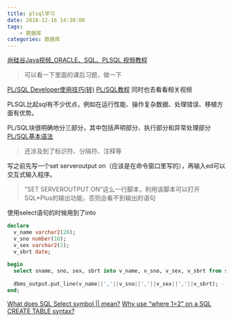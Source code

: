 ```yaml
---
title: plsql学习
date: 2018-12-16 14:30:00
tags:
    - 数据库
categories: 数据库
---
```

[尚硅谷Java视频_ORACLE、SQL、PLSQL 视频教程](https://www.bilibili.com/video/av37000215/?p=34)
>可以看一下里面的课后习题，做一下

[PL/SQL Developer使用技巧(转)](https://www.cnblogs.com/m3Lee/p/3386057.html)
[PL/SQL教程](https://www.yiibai.com/plsql/)
同时也去看看相关视频

PLSQL比起sql有不少优点，例如在运行性能、操作复杂数据、处理错误、移植方面有优势。

PL/SQL块很明确地分三部分，其中包括声明部分、执行部分和异常处理部分
[PL/SQL基本语法](https://www.yiibai.com/plsql/plsql_basic_syntax.html)
>还涉及到了标识符、分隔符、注释等

写之前先写一个set serveroutput on（应该是在命令窗口里写的），再输入ed可以交互式输入程序。
>"SET SERVEROUTPUT ON"这么一行脚本，利用该脚本可以打开SQL*Plus的输出功能，否则会看不到输出的语句

使用select语句的时候用到了into
```sql
declare
  v_name varchar2(20);
  v_sno number(10);
  v_sex varchar2(2);
  v_sbrt date;
  
begin
  select sname, sno, sex, sbrt into v_name, v_sno, v_sex, v_sbrt from student where sno = 6100101;
  
  dbms_output.put_line(v_name||','||v_sno||','||v_sex||','||v_sbrt); --注意这里分割显示的数据。
end;

```

[What does SQL Select symbol || mean?](https://stackoverflow.com/questions/23372550/what-does-sql-select-symbol-mean?answertab=votes#tab-top)
[Why use “where 1=2” on a SQL CREATE TABLE syntax?](https://stackoverflow.com/questions/45783699/why-use-where-1-2-on-a-sql-create-table-syntax)
